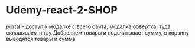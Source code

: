# Udemy-react-2-SHOP

portal - доступ к модалке с всего сайта, модалка обвертка, туда складываем инфу
      Добавляем товары и подсчитывает сумму, в корзину выводятся товары и сумма 

